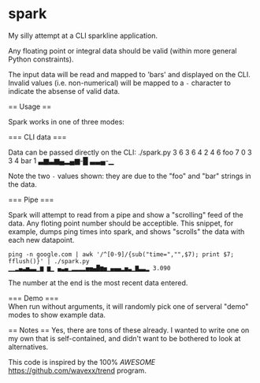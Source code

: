 # spark
My silly attempt at a CLI sparkline application.

Any floating point or integral data should be valid (within more general Python constraints).

The input data will be read and mapped to 'bars' and displayed on the CLI.
Invalid values (i.e. non-numerical) will be mapped to a `-` character
to indicate the absense of valid data.

== Usage ==

Spark works in one of three modes:

=== CLI data ===

Data can be passed directly on the CLI:
    ./spark.py 3 6 3 6 4 2 4 6 foo 7 0   3 3  4  bar 1
    ▃▆▃▆▄▂▄▆-█ ▃▃▄-▁

Note the two `-` values shown:  they are due to the "foo" and "bar" strings in the data.

=== Pipe ===

Spark will attempt to read from a pipe and show a "scrolling" feed of the data.  Any floting point number should be acceptible.  This snippet, for example, dumps ping times into spark, and shows "scrolls" the data with each new datapoint.

    ping -n google.com | awk '/^[0-9]/{sub("time=","",$7); print $7; fflush()}' | ./spark.py
    ▁▁▂▄▃▅▃▃▁▆ ▆▁ ▄▃▄▁▂▂▂▂▅▅▄█▆▅▁▄▄▄▂▅▃▁▇▃▃▂ 3.090

The number at the end is the most recent data entered.


=== Demo ===    
When run without arguments, it will randomly pick one of serveral "demo"
modes to show example data.



== Notes ==
Yes, there are tons of these already.  I wanted to write one on my
own that is self-contained, and didn't want to be bothered to look
at alternatives.

This code is inspired by the 100% *AWESOME*
https://github.com/wavexx/trend program.

